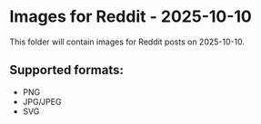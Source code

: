 # Images for Reddit - 2025-10-10

This folder will contain images for Reddit posts on 2025-10-10.

## Supported formats:
- PNG
- JPG/JPEG
- SVG
